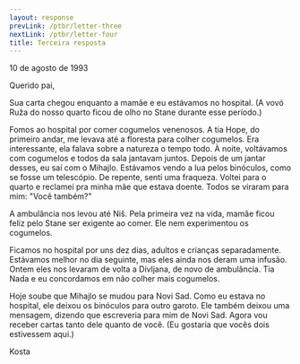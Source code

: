 ```yaml
---
layout: response
prevLink: /ptbr/letter-three
nextLink: /ptbr/letter-four
title: Terceira resposta
---
```


<div class="Response-date">10 de agosto de 1993</div>

Querido pai,

Sua carta chegou enquanto a mamãe e eu estávamos no hospital. (A vovó Ruža do nosso quarto ficou de olho no Stane durante esse período.)

Fomos ao hospital por comer cogumelos venenosos. A tia Hope, do primeiro andar, me levava até a floresta para colher cogumelos. Era interessante, ela falava sobre a natureza o tempo todo. À noite, voltávamos com cogumelos e todos da sala jantavam juntos. Depois de um jantar desses, eu saí com o Mihajlo. Estávamos vendo a lua pelos binóculos, como se fosse um telescópio. De repente, senti uma fraqueza. Voltei para o quarto e reclamei pra minha mãe que estava doente. Todos se viraram para mim: "Você também?"

A ambulância nos levou até Niš. Pela primeira vez na vida, mamãe ficou feliz pelo Stane ser exigente ao comer. Ele nem experimentou os cogumelos.

Ficamos no hospital por uns dez dias, adultos e crianças separadamente. Estávamos melhor no dia seguinte, mas eles ainda nos deram uma infusão. Ontem eles nos levaram de volta a Divljana, de novo de ambulância. Tia Nada e eu concordamos em não colher mais cogumelos.

Hoje soube que Mihajlo se mudou para Novi Sad. Como eu estava no hospital, ele deixou os binóculos para outro garoto. Ele também deixou uma mensagem, dizendo que escreveria para mim de Novi Sad. Agora vou receber cartas tanto dele quanto de você. (Eu gostaria que vocês dois estivessem aqui.)

<div class="Response-signature">Kosta</div>
